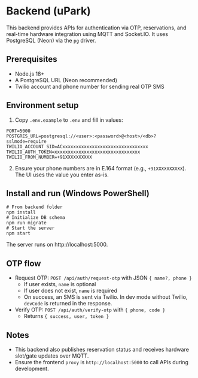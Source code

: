 # Backend (uPark)

This backend provides APIs for authentication via OTP, reservations, and real-time hardware integration using MQTT and Socket.IO. It uses PostgreSQL (Neon) via the `pg` driver.

## Prerequisites
- Node.js 18+
- A PostgreSQL URL (Neon recommended)
- Twilio account and phone number for sending real OTP SMS

## Environment setup
1. Copy `.env.example` to `.env` and fill in values:
```
PORT=5000
POSTGRES_URL=postgresql://<user>:<password>@<host>/<db>?sslmode=require
TWILIO_ACCOUNT_SID=ACxxxxxxxxxxxxxxxxxxxxxxxxxxxxxxxx
TWILIO_AUTH_TOKEN=xxxxxxxxxxxxxxxxxxxxxxxxxxxxxxxx
TWILIO_FROM_NUMBER=+91XXXXXXXXXX
```

2. Ensure your phone numbers are in E.164 format (e.g., `+91XXXXXXXXXX`). The UI uses the value you enter as-is.

## Install and run (Windows PowerShell)
```
# From backend folder
npm install
# Initialize DB schema
npm run migrate
# Start the server
npm start
```
The server runs on http://localhost:5000.

## OTP flow
- Request OTP: `POST /api/auth/request-otp` with JSON `{ name?, phone }`
  - If user exists, `name` is optional
  - If user does not exist, `name` is required
  - On success, an SMS is sent via Twilio. In dev mode without Twilio, `devCode` is returned in the response.
- Verify OTP: `POST /api/auth/verify-otp` with `{ phone, code }`
  - Returns `{ success, user, token }`

## Notes
- This backend also publishes reservation status and receives hardware slot/gate updates over MQTT.
- Ensure the frontend `proxy` is `http://localhost:5000` to call APIs during development.

